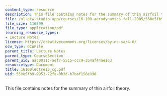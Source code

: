 ```yaml
---
content_type: resource
description: This file contains notes for the summary of thin airfoil theory.
file: /ol-ocw-studio-app/courses/16-100-aerodynamics-fall-2005/550e5fb9995272fa8b3db7baf158e098_16100lectre15_cg.pdf
file_size: 116799
file_type: application/pdf
learning_resource_types:
- Lecture Notes
license: https://creativecommons.org/licenses/by-nc-sa/4.0/
ocw_type: OCWFile
parent_title: Lecture Notes
parent_type: CourseSection
parent_uid: aac0011c-aef7-5515-ccc9-354af44ae163
resourcetype: Document
title: 16100lectre15_cg.pdf
uid: 550e5fb9-9952-72fa-8b3d-b7baf158e098
---
```

This file contains notes for the summary of thin airfoil theory.